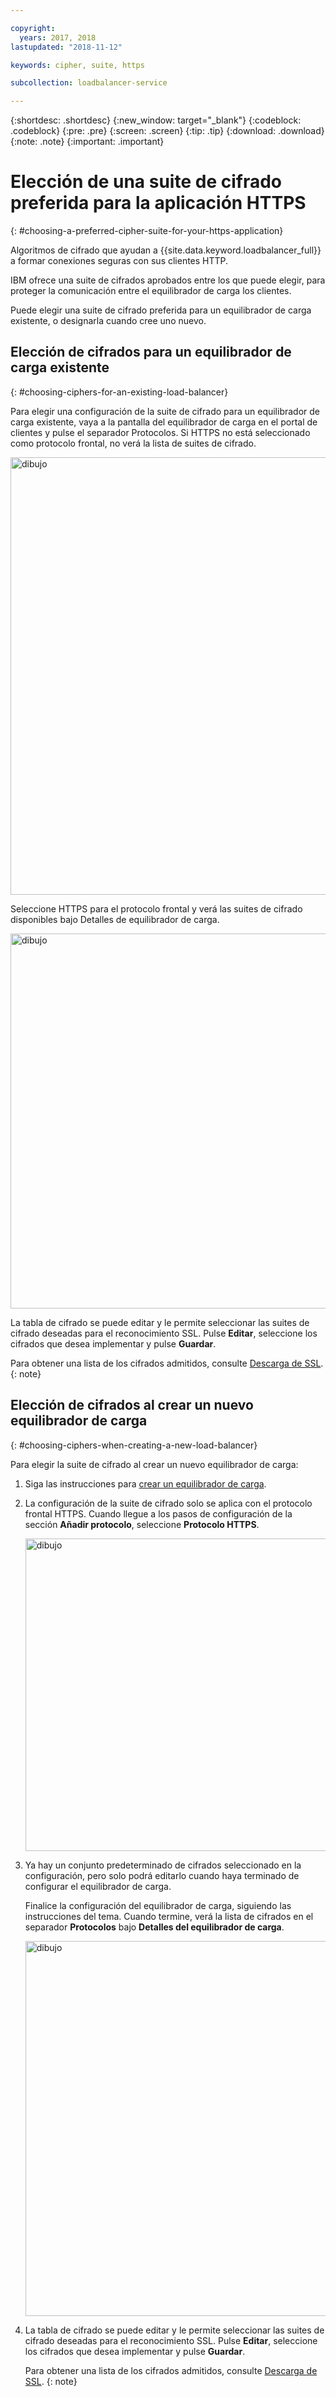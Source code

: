 ```yaml
---

copyright:
  years: 2017, 2018
lastupdated: "2018-11-12"

keywords: cipher, suite, https

subcollection: loadbalancer-service

---
```


{:shortdesc: .shortdesc}
{:new_window: target="_blank"}
{:codeblock: .codeblock}
{:pre: .pre}
{:screen: .screen}
{:tip: .tip}
{:download: .download}
{:note: .note}
{:important: .important}

# Elección de una suite de cifrado preferida para la aplicación HTTPS
{: #choosing-a-preferred-cipher-suite-for-your-https-application}

Algoritmos de cifrado que ayudan a {{site.data.keyword.loadbalancer_full}} a formar conexiones seguras con sus clientes HTTP.

IBM ofrece una suite de cifrados aprobados entre los que puede elegir, para proteger la comunicación entre el equilibrador de carga los clientes.

Puede elegir una suite de cifrado preferida para un equilibrador de carga existente, o designarla cuando cree uno nuevo.

## Elección de cifrados para un equilibrador de carga existente
{: #choosing-ciphers-for-an-existing-load-balancer}

Para elegir una configuración de la suite de cifrado para un equilibrador de carga existente, vaya a la pantalla del equilibrador de carga en el portal de clientes y pulse el separador Protocolos. Si HTTPS no está seleccionado como protocolo frontal, no verá la lista de suites de cifrado.

  <img src="images/DetailsFlow-HTTPSUnselected.png" alt="dibujo" style="width: 700px;"/>

Seleccione HTTPS para el protocolo frontal y verá las suites de cifrado disponibles bajo Detalles de equilibrador de carga.

  <img src="images/DetailsFlow-CustomCipherSelection.png" alt="dibujo" style="width: 600px;"/>

La tabla de cifrado se puede editar y le permite seleccionar las suites de cifrado deseadas para el reconocimiento SSL. Pulse **Editar**, seleccione los cifrados que desea implementar y pulse **Guardar**.

Para obtener una lista de los cifrados admitidos, consulte [Descarga de SSL](/docs/infrastructure/loadbalancer-service?topic=loadbalancer-service-ssl-offload-with-ibm-cloud-load-balancer).
{: note}

## Elección de cifrados al crear un nuevo equilibrador de carga
{: #choosing-ciphers-when-creating-a-new-load-balancer}

Para elegir la suite de cifrado al crear un nuevo equilibrador de carga:

1. Siga las instrucciones para [crear un equilibrador de carga](/docs/infrastructure/loadbalancer-service?topic=loadbalancer-service-creating-an-ibm-cloud-load-balancer#creating-an-ibm-cloud-load-balancer).

2. La configuración de la suite de cifrado solo se aplica con el protocolo frontal HTTPS. Cuando llegue a los pasos de configuración de la sección **Añadir protocolo**, seleccione **Protocolo HTTPS**.

	<img src="images/ProvisioningFlow-CustomCiphers.png" alt="dibujo" style="width: 500px;"/>

3. Ya hay un conjunto predeterminado de cifrados seleccionado en la configuración, pero solo podrá editarlo cuando haya terminado de configurar el equilibrador de carga.

	Finalice la configuración del equilibrador de carga, siguiendo las instrucciones del tema. Cuando termine, verá la lista de cifrados en el separador **Protocolos** bajo **Detalles del equilibrador de carga**.

	<img src="images/View-CustomCiphers.png" alt="dibujo" style="width: 600px;"/>

4. La tabla de cifrado se puede editar y le permite seleccionar las suites de cifrado deseadas para el reconocimiento SSL. Pulse **Editar**, seleccione los cifrados que desea implementar y pulse **Guardar**.

	Para obtener una lista de los cifrados admitidos, consulte [Descarga de SSL](/docs/infrastructure/loadbalancer-service?topic=loadbalancer-service-ssl-offload-with-ibm-cloud-load-balancer).
  {: note}
